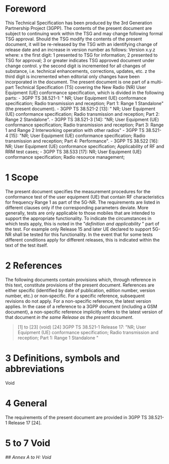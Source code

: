 # Foreword
This Technical Specification has been produced by the 3rd Generation
Partnership Project (3GPP).
The contents of the present document are subject to continuing work within the
TSG and may change following formal TSG approval. Should the TSG modify the
contents of the present document, it will be re-released by the TSG with an
identifying change of release date and an increase in version number as
follows:
Version x.y.z
where:
x the first digit:
1 presented to TSG for information;
2 presented to TSG for approval;
3 or greater indicates TSG approved document under change control.
y the second digit is incremented for all changes of substance, i.e. technical
enhancements, corrections, updates, etc.
z the third digit is incremented when editorial only changes have been
incorporated in the document.
The present document is one part of a multi-part Technical Specification (TS)
covering the New Radio (NR) User Equipment (UE) conformance specification,
which is divided in the following parts:
\- 3GPP TS 38.521-1: \" NR; User Equipment (UE) conformance specification;
Radio transmission and reception; Part 1: Range 1 Standalone\" (the present
document).
\- 3GPP TS 38.521-2 [13]: \" NR; User Equipment (UE) conformance
specification; Radio transmission and reception; Part 2: Range 2 Standalone\".
\- 3GPP TS 38.521-3 [14]: "NR; User Equipment (UE) conformance specification;
Radio transmission and reception; Part 3: Range 1 and Range 2 Interworking
operation with other radios"
\- 3GPP TS 38.521-4 [15]: "NR; User Equipment (UE) conformance specification;
Radio transmission and reception; Part 4: Performance".
\- 3GPP TS 38.522 [16]: NR; User Equipment (UE) conformance specification;
Applicability of RF and RRM test cases;
\- 3GPP TS 38.533 [17]: NR; User Equipment (UE) conformance specification;
Radio resource management;
# 1 Scope
The present document specifies the measurement procedures for the conformance
test of the user equipment (UE) that contain RF characteristics for frequency
Range 1 as part of the 5G-NR.
The requirements are listed in different clauses only if the corresponding
parameters deviate. More generally, tests are only applicable to those mobiles
that are intended to support the appropriate functionality. To indicate the
circumstances in which tests apply, this is noted in the \"_definition and
applicability_ \" part of the test.
For example only Release 15 and later UE declared to support 5G-NR shall be
tested for this functionality. In the event that for some tests different
conditions apply for different releases, this is indicated within the text of
the test itself.
# 2 References
The following documents contain provisions which, through reference in this
text, constitute provisions of the present document.
References are either specific (identified by date of publication, edition
number, version number, etc.) or non‑specific.
For a specific reference, subsequent revisions do not apply.
For a non-specific reference, the latest version applies. In the case of a
reference to a 3GPP document (including a GSM document), a non-specific
reference implicitly refers to the latest version of that document _in the
same Release as the present document_.
> [1] to [23] (void)
[24] 3GPP TS 38.521-1 Release 17: \"NR; User Equipment (UE) conformance
specification; Radio transmission and reception; Part 1: Range 1 Standalone \"
# 3 Definitions, symbols and abbreviations
Void
# 4 General
The requirements of the present document are provided in 3GPP TS 38.521-1
Release 17 [24].
# 5 to 7 Void
###### ## Annex A to H: Void
#